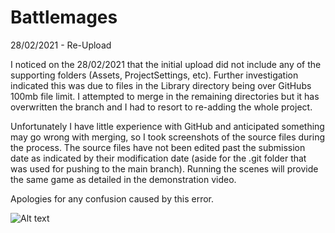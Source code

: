 # Battlemages

28/02/2021 - Re-Upload

I noticed on the 28/02/2021 that the initial upload did not include any of the supporting folders (Assets, ProjectSettings, etc).
Further investigation indicated this was due to files in the Library directory being over GitHubs 100mb file limit. I attempted to merge
in the remaining directories but it has overwritten the branch and I had to resort to re-adding the whole project.

Unfortunately I have little experience with GitHub and anticipated something may go wrong with merging, so I took screenshots of the source files during the process.
The source files have not been edited past the submission date as indicated by their modification date (aside for the .git folder that was used for pushing to the main branch). Running the scenes will provide the
same game as detailed in the demonstration video.

Apologies for any confusion caused by this error.


![Alt text](https://user-images.githubusercontent.com/37999466/109437216-99532200-7a1b-11eb-85f2-98ab8db4a3e5.png)
